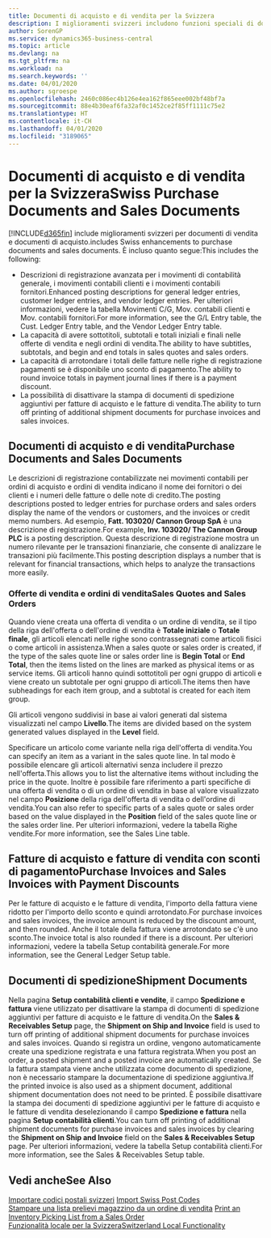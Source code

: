 ```yaml
---
title: Documenti di acquisto e di vendita per la Svizzera
description: I miglioramenti svizzeri includono funzioni speciali di documento di vendita e di acquisto.
author: SorenGP
ms.service: dynamics365-business-central
ms.topic: article
ms.devlang: na
ms.tgt_pltfrm: na
ms.workload: na
ms.search.keywords: ''
ms.date: 04/01/2020
ms.author: sgroespe
ms.openlocfilehash: 2460c086ec4b126e4ea162f865eee002bf48bf7a
ms.sourcegitcommit: 88e4b30eaf6fa32af0c1452ce2f85ff1111c75e2
ms.translationtype: HT
ms.contentlocale: it-CH
ms.lasthandoff: 04/01/2020
ms.locfileid: "3189065"
---
```

# <a name="swiss-purchase-documents-and-sales-documents"></a><span data-ttu-id="03e41-103">Documenti di acquisto e di vendita per la Svizzera</span><span class="sxs-lookup"><span data-stu-id="03e41-103">Swiss Purchase Documents and Sales Documents</span></span>
[!INCLUDE[d365fin](../../includes/d365fin_md.md)] <span data-ttu-id="03e41-104">include miglioramenti svizzeri per documenti di vendita e documenti di acquisto.</span><span class="sxs-lookup"><span data-stu-id="03e41-104">includes Swiss enhancements to purchase documents and sales documents.</span></span> <span data-ttu-id="03e41-105">È incluso quanto segue:</span><span class="sxs-lookup"><span data-stu-id="03e41-105">This includes the following:</span></span>  

- <span data-ttu-id="03e41-106">Descrizioni di registrazione avanzata per i movimenti di contabilità generale, i movimenti contabili clienti e i movimenti contabili fornitori.</span><span class="sxs-lookup"><span data-stu-id="03e41-106">Enhanced posting descriptions for general ledger entries, customer ledger entries, and vendor ledger entries.</span></span> <span data-ttu-id="03e41-107">Per ulteriori informazioni, vedere la tabella Movimenti C/G, Mov. contabili clienti e Mov. contabili fornitori.</span><span class="sxs-lookup"><span data-stu-id="03e41-107">For more information, see the G/L Entry table, the Cust. Ledger Entry table, and the Vendor Ledger Entry table.</span></span>  
- <span data-ttu-id="03e41-108">La capacità di avere sottotitoli, subtotali e totali iniziali e finali nelle offerte di vendita e negli ordini di vendita.</span><span class="sxs-lookup"><span data-stu-id="03e41-108">The ability to have subtitles, subtotals, and begin and end totals in sales quotes and sales orders.</span></span>  
- <span data-ttu-id="03e41-109">La capacità di arrotondare i totali delle fatture nelle righe di registrazione pagamenti se è disponibile uno sconto di pagamento.</span><span class="sxs-lookup"><span data-stu-id="03e41-109">The ability to round invoice totals in payment journal lines if there is a payment discount.</span></span>  
- <span data-ttu-id="03e41-110">La possibilità di disattivare la stampa di documenti di spedizione aggiuntivi per fatture di acquisto e le fatture di vendita.</span><span class="sxs-lookup"><span data-stu-id="03e41-110">The ability to turn off printing of additional shipment documents for purchase invoices and sales invoices.</span></span>  

## <a name="purchase-documents-and-sales-documents"></a><span data-ttu-id="03e41-111">Documenti di acquisto e di vendita</span><span class="sxs-lookup"><span data-stu-id="03e41-111">Purchase Documents and Sales Documents</span></span>  
<span data-ttu-id="03e41-112">Le descrizioni di registrazione contabilizzate nei movimenti contabili per ordini di acquisto e ordini di vendita indicano il nome dei fornitori o dei clienti e i numeri delle fatture o delle note di credito.</span><span class="sxs-lookup"><span data-stu-id="03e41-112">The posting descriptions posted to ledger entries for purchase orders and sales orders display the name of the vendors or customers, and the invoices or credit memo numbers.</span></span> <span data-ttu-id="03e41-113">Ad esempio, **Fatt. 103020/ Cannon Group SpA** è una descrizione di registrazione.</span><span class="sxs-lookup"><span data-stu-id="03e41-113">For example, **Inv. 103020/ The Cannon Group PLC** is a posting description.</span></span> <span data-ttu-id="03e41-114">Questa descrizione di registrazione mostra un numero rilevante per le transazioni finanziarie, che consente di analizzare le transazioni più facilmente.</span><span class="sxs-lookup"><span data-stu-id="03e41-114">This posting description displays a number that is relevant for financial transactions, which helps to analyze the transactions more easily.</span></span>  

### <a name="sales-quotes-and-sales-orders"></a><span data-ttu-id="03e41-115">Offerte di vendita e ordini di vendita</span><span class="sxs-lookup"><span data-stu-id="03e41-115">Sales Quotes and Sales Orders</span></span>  
<span data-ttu-id="03e41-116">Quando viene creata una offerta di vendita o un ordine di vendita, se il tipo della riga dell'offerta o dell'ordine di vendita è **Totale iniziale** o **Totale finale**, gli articoli elencati nelle righe sono contrassegnati come articoli fisici o come articoli in assistenza.</span><span class="sxs-lookup"><span data-stu-id="03e41-116">When a sales quote or sales order is created, if the type of the sales quote line or sales order line is **Begin Total** or **End Total**, then the items listed on the lines are marked as physical items or as service items.</span></span> <span data-ttu-id="03e41-117">Gli articoli hanno quindi sottotitoli per ogni gruppo di articoli e viene creato un subtotale per ogni gruppo di articoli.</span><span class="sxs-lookup"><span data-stu-id="03e41-117">The items then have subheadings for each item group, and a subtotal is created for each item group.</span></span>  

<span data-ttu-id="03e41-118">Gli articoli vengono suddivisi in base ai valori generati dal sistema visualizzati nel campo **Livello**.</span><span class="sxs-lookup"><span data-stu-id="03e41-118">The items are divided based on the system generated values displayed in the **Level** field.</span></span>  

<span data-ttu-id="03e41-119">Specificare un articolo come variante nella riga dell'offerta di vendita.</span><span class="sxs-lookup"><span data-stu-id="03e41-119">You can specify an item as a variant in the sales quote line.</span></span> <span data-ttu-id="03e41-120">In tal modo è possibile elencare gli articoli alternativi senza includere il prezzo nell'offerta.</span><span class="sxs-lookup"><span data-stu-id="03e41-120">This allows you to list the alternative items without including the price in the quote.</span></span> <span data-ttu-id="03e41-121">Inoltre è possibile fare riferimento a parti specifiche di una offerta di vendita o di un ordine di vendita in base al valore visualizzato nel campo **Posizione** della riga dell'offerta di vendita o dell'ordine di vendita.</span><span class="sxs-lookup"><span data-stu-id="03e41-121">You can also refer to specific parts of a sales quote or sales order based on the value displayed in the **Position** field of the sales quote line or the sales order line.</span></span> <span data-ttu-id="03e41-122">Per ulteriori informazioni, vedere la tabella Righe vendite.</span><span class="sxs-lookup"><span data-stu-id="03e41-122">For more information, see the Sales Line table.</span></span>  

## <a name="purchase-invoices-and-sales-invoices-with-payment-discounts"></a><span data-ttu-id="03e41-123">Fatture di acquisto e fatture di vendita con sconti di pagamento</span><span class="sxs-lookup"><span data-stu-id="03e41-123">Purchase Invoices and Sales Invoices with Payment Discounts</span></span>  
<span data-ttu-id="03e41-124">Per le fatture di acquisto e le fatture di vendita, l'importo della fattura viene ridotto per l'importo dello sconto e quindi arrotondato.</span><span class="sxs-lookup"><span data-stu-id="03e41-124">For purchase invoices and sales invoices, the invoice amount is reduced by the discount amount, and then rounded.</span></span> <span data-ttu-id="03e41-125">Anche il totale della fattura viene arrotondato se c'è uno sconto.</span><span class="sxs-lookup"><span data-stu-id="03e41-125">The invoice total is also rounded if there is a discount.</span></span> <span data-ttu-id="03e41-126">Per ulteriori informazioni, vedere la tabella Setup contabilità generale.</span><span class="sxs-lookup"><span data-stu-id="03e41-126">For more information, see the General Ledger Setup table.</span></span>  

## <a name="shipment-documents"></a><span data-ttu-id="03e41-127">Documenti di spedizione</span><span class="sxs-lookup"><span data-stu-id="03e41-127">Shipment Documents</span></span>  
<span data-ttu-id="03e41-128">Nella pagina **Setup contabilità clienti e vendite**, il campo **Spedizione e fattura** viene utilizzato per disattivare la stampa di documenti di spedizione aggiuntivi per fatture di acquisto e le fatture di vendita.</span><span class="sxs-lookup"><span data-stu-id="03e41-128">On the **Sales & Receivables Setup** page, the **Shipment on Ship and Invoice** field is used to turn off printing of additional shipment documents for purchase invoices and sales invoices.</span></span> <span data-ttu-id="03e41-129">Quando si registra un ordine, vengono automaticamente create una spedizione registrata e una fattura registrata.</span><span class="sxs-lookup"><span data-stu-id="03e41-129">When you post an order, a posted shipment and a posted invoice are automatically created.</span></span> <span data-ttu-id="03e41-130">Se la fattura stampata viene anche utilizzata come documento di spedizione, non è necessario stampare la documentazione di spedizione aggiuntiva.</span><span class="sxs-lookup"><span data-stu-id="03e41-130">If the printed invoice is also used as a shipment document, additional shipment documentation does not need to be printed.</span></span> <span data-ttu-id="03e41-131">È possibile disattivare la stampa dei documenti di spedizione aggiuntivi per le fatture di acquisto e le fatture di vendita deselezionando il campo **Spedizione e fattura** nella pagina **Setup contabilità clienti**.</span><span class="sxs-lookup"><span data-stu-id="03e41-131">You can turn off printing of additional shipment documents for purchase invoices and sales invoices by clearing the **Shipment on Ship and Invoice** field on the **Sales & Receivables Setup** page.</span></span> <span data-ttu-id="03e41-132">Per ulteriori informazioni, vedere la tabella Setup contabilità clienti.</span><span class="sxs-lookup"><span data-stu-id="03e41-132">For more information, see the Sales & Receivables Setup table.</span></span>  

## <a name="see-also"></a><span data-ttu-id="03e41-133">Vedi anche</span><span class="sxs-lookup"><span data-stu-id="03e41-133">See Also</span></span>  
 <span data-ttu-id="03e41-134">[Importare codici postali svizzeri](how-to-import-swiss-post-codes.md) </span><span class="sxs-lookup"><span data-stu-id="03e41-134">[Import Swiss Post Codes](how-to-import-swiss-post-codes.md) </span></span>  
 <span data-ttu-id="03e41-135">[Stampare una lista prelievi magazzino da un ordine di vendita](how-to-print-an-inventory-picking-list-from-a-sales-order.md) </span><span class="sxs-lookup"><span data-stu-id="03e41-135">[Print an Inventory Picking List from a Sales Order](how-to-print-an-inventory-picking-list-from-a-sales-order.md) </span></span>  
 [<span data-ttu-id="03e41-136">Funzionalità locale per la Svizzera</span><span class="sxs-lookup"><span data-stu-id="03e41-136">Switzerland Local Functionality</span></span>](switzerland-local-functionality.md)
